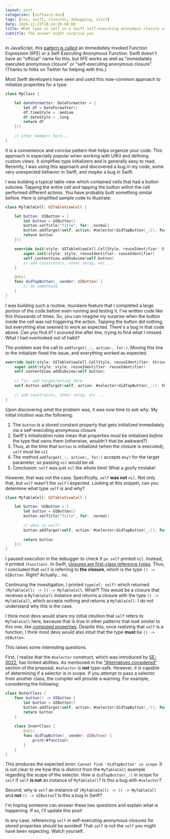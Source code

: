 ```yaml
---
layout: post
categories: [software-dev]
tags: [ios, swift, closures, debugging, uikit]
date: 2020-12-22T18:24:28-08:00
title: What type is self in a Swift self-executing anonymous closure used to initialize a stored property?
subtitle: The answer might surprise you
---
```


In JavaScript, this [pattern is called](https://developer.mozilla.org/en-US/docs/Glossary/IIFE) an Immediately Invoked Function Expression (IIFE) or a Self-Executing Anonymous Function. Swift doesn't have an "official" name for this, but IIFE works as well as "immediately executed anonymous closure" or "self-executing anonymous closure". (Thanks to folks on Twitter for helping with this.)

<!--excerpt-->

Most Swift developers have seen and used this now-common approach to initialize properties for a type:

```swift
class MyClass {

    let dateFormatter: DateFormatter = {
        let df = DateFormatter()
        df.timeStyle = .medium
        df.dateStyle = .long
        return df
    }()
    
    // other members here...
}
```

It is a convenience and concise pattern that helps organize your code. This approach is especially popular when working with UIKit and defining custom views. It simplifies type initializers and is generally easy to read. Recently, I was using this approach and discovered a bug in my code, some very unexpected behavior in Swift, and *maybe* a bug in Swift.

I was building a typical table view which contained cells that had a button subview. Tapping the entire cell and tapping the button within the cell performed different actions. You have probably built something similar before. Here is simplified sample code to illustrate:

```swift
class MyTableCell: UITableViewCell {

    let button: UIButton = {
        let button = UIButton()
        button.setTitle("Title", for: .normal)
        button.addTarget(self, action: #selector(didTapButton(_:)), for: .touchUpInside)
        return button
    }()

    override init(style: UITableViewCell.CellStyle, reuseIdentifier: String?) {
        super.init(style: style, reuseIdentifier: reuseIdentifier)
        self.contentView.addSubview(self.button)
        // add constraints, other setup, etc ...
    }

    @objc 
    func didTapButton(_ sender: UIButton) {
        // do something
    }
}
```

I was building such a routine, mundane feature that I completed a large portion of the code before even running and testing it. I've written code like this thousands of times. So, you can imagine my surprise when the button inside the cell was not triggering the action. Tapping the button did nothing, but everything else seemed to work as expected. There's a bug in that code above. Can you find it? I scoured line after line, trying to find what I missed. What I had overlooked out of habit?

The problem was the call to `addTarget(_:, action:, for:)`. Moving this line to the initializer fixed the issue, and everything worked as expected.

```swift
override init(style: UITableViewCell.CellStyle, reuseIdentifier: String?) {
    super.init(style: style, reuseIdentifier: reuseIdentifier)
    self.contentView.addSubview(self.button)
    
    // fix: add target/action here
    self.button.addTarget(self, action: #selector(didTapButton(_:)), for: .touchUpInside)
    
    // add constraints, other setup, etc ...
}
```

Upon discovering *what* the problem was, it was now time to ask *why*. My initial intuition was the following:

1. The `button` is a stored constant property that gets initialized immediately via a self-executing anonymous closure
1. Swift's initialization rules mean that properties *must* be initialized *before* the type that owns them (otherwise, wouldn't that be awkward?)
1. Thus, at the time that `button` is initialized (when the closure is executed), `self` must be `nil`
1. The method `addTarget(_:, action:, for:)` accepts `Any?` for the target parameter, so passing `nil` would be ok
1. Conclusion: `self` was just `nil` the whole time! What a goofy mistake!

However, that was not the case. Specifically, `self` **was not** `nil`. Not only that, but `self` wasn't the `self` I expected. Looking at this snippet, can you determine what type `self` is and why?

```swift
class MyTableCell: UITableViewCell {

    let button: UIButton = {
        let button = UIButton()
        button.setTitle("Title", for: .normal)
        
        // what is self?
        button.addTarget(self, action: #selector(didTapButton(_:)), for: .touchUpInside)
        
        return button
    }()
}
```

I paused execution in the debugger to check if `po self` printed `nil`. Instead, it printed `(Function)`. In Swift, [closures are first-class reference types](https://docs.swift.org/swift-book/LanguageGuide/Closures.html). Thus, I concluded that `self` is referring to **the closure**, which is the type `() -> UIButton`. Right? Actually... no. 

Continuing the investigation, I printed `type(of: self)` which returned `(MyTableCell) -> () -> MyTableCell`. What?! This would be a closure that receives a `MyTableCell` instance and returns a closure with the type `() -> MyTableCell`, which accepts nothing and returns a `MyTableCell`. I do not understand why this is the case. 

I think most devs would share my initial intuition that `self` refers to `MyTableCell` here, because that is true in other patterns that *look similar* to this one, like [computed properties](https://docs.swift.org/swift-book/LanguageGuide/Properties.html#ID259). Despite this, once realizing that `self` is a function, I think most devs would also intuit that the type **must** be `() -> UIButton`. 

This raises some interesting questions. 

First, I realize that the `#selector` construct, which was introduced by [SE-0022](https://github.com/apple/swift-evolution/blob/main/proposals/0022-objc-selectors.md), has limited abilities. As mentioned in the ["Alternatives considered"](https://github.com/apple/swift-evolution/blob/main/proposals/0022-objc-selectors.md#alternatives-considered) section of the proposal, `#selector` is **not** type-safe. However, *it is* capable of determining if a selector is in scope. If you attempt to pass a selector from another class, the compiler will provide a warning. For example, considering the following:

```swift
class OuterClass {
    func button() -> UIButton {
        let button = UIButton()
        button.addTarget(self, action: #selector(didTapButton(_:)), for: .touchUpInside)
        return button
    }
    
    class InnerClass {
        @objc
        func didTapButton(_ sender: UIButton) {
            print(#function)
        }
    }
}
```

This produces the expected error: `Cannot find 'didTapButton' in scope`. It is not clear to me how this is distinct from the `MyTableCell` example regarding the scope of the selector. How is `didTapButton(_:)` in scope for `self` if `self` **is not** an instance of `MyTableCell`? Is this a bug with `#selector`?

Second, why is `self` an instance of `(MyTableCell) -> () -> MyTableCell` and **not** `() -> UIButton`? Is this a bug in Swift? 

I'm hoping someone can answer these two questions and explain what is happening. If so, I'll update this post!

In any case, referencing `self` in self-executing anonymous closures for stored properties should be avoided! That `self` is not the `self` you might have been expecting. Watch yourself.
